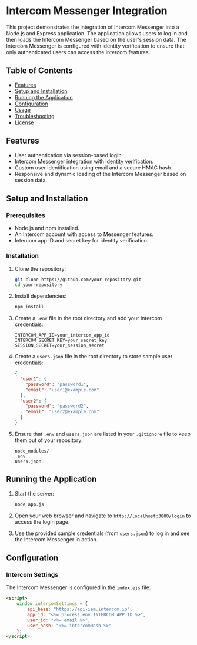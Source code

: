 # Intercom Messenger Integration

This project demonstrates the integration of Intercom Messenger into a Node.js and Express application. The application allows users to log in and then loads the Intercom Messenger based on the user's session data. The Intercom Messenger is configured with identity verification to ensure that only authenticated users can access the Intercom features.

## Table of Contents

- [Features](#features)
- [Setup and Installation](#setup-and-installation)
- [Running the Application](#running-the-application)
- [Configuration](#configuration)
- [Usage](#usage)
- [Troubleshooting](#troubleshooting)
- [License](#license)

## Features

- User authentication via session-based login.
- Intercom Messenger integration with identity verification.
- Custom user identification using email and a secure HMAC hash.
- Responsive and dynamic loading of the Intercom Messenger based on session data.

## Setup and Installation

### Prerequisites

- Node.js and npm installed.
- An Intercom account with access to Messenger features.
- Intercom app ID and secret key for identity verification.

### Installation

1. Clone the repository:
    ```bash
    git clone https://github.com/your-repository.git
    cd your-repository
    ```

2. Install dependencies:
    ```bash
    npm install
    ```

3. Create a `.env` file in the root directory and add your Intercom credentials:
    ```plaintext
    INTERCOM_APP_ID=your_intercom_app_id
    INTERCOM_SECRET_KEY=your_secret_key
    SESSION_SECRET=your_session_secret
    ```

4. Create a `users.json` file in the root directory to store sample user credentials:
    ```json
    {
      "user1": {
        "password": "password1",
        "email": "user1@example.com"
      },
      "user2": {
        "password": "password2",
        "email": "user2@example.com"
      }
    }
    ```

5. Ensure that `.env` and `users.json` are listed in your `.gitignore` file to keep them out of your repository:
    ```plaintext
    node_modules/
    .env
    users.json
    ```

## Running the Application

1. Start the server:
    ```bash
    node app.js
    ```

2. Open your web browser and navigate to `http://localhost:3000/login` to access the login page.

3. Use the provided sample credentials (from `users.json`) to log in and see the Intercom Messenger in action.

## Configuration

### Intercom Settings

The Intercom Messenger is configured in the `index.ejs` file:

```html
<script>
    window.intercomSettings = {
        api_base: "https://api-iam.intercom.io",
        app_id: "<%= process.env.INTERCOM_APP_ID %>",
        user_id: "<%= email %>",
        user_hash: "<%= intercomHash %>"
    };
</script>
